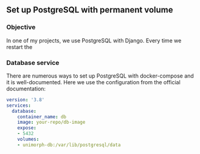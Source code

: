 
## Set up PostgreSQL with permanent volume

### Objective
In one of my projects, we use PostgreSQL with Django. Every time we restart the 

### Database service
There are numerous ways to set up PostgreSQL with docker-compose and it is well-documented. Here we use the configuration from the official documentation:

```yml
version: '3.8'
services:
  database:
    container_name: db
    image: your-repo/db-image
    expose:
    - 5432
    volumes:
    - unimorph-db:/var/lib/postgresql/data
```

